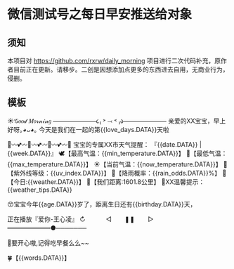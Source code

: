 # 微信测试号之每日早安推送给对象

## 须知
 本项目对 https://github.com/rxrw/daily_morning 项目进行二次代码补充，原作者目前正在更新。请移步。二创是因想添加点更多的东西进去自用，无商业行为，侵删。

## 模板
☀𝒢𝑜𝑜𝒹 𝑀𝑜𝓇𝓃𝒾𝓃𝑔
———————૮₍ ˃ ⤙ ˂ ₎ა———————
亲爱的XX宝宝，早上好呀｡◕ᴗ◕｡
今天是我们在一起的第{{love_days.DATA}}天啦

💭〰️️💕〰️💭〰️️💕〰️💭〰️💕〰️💭
宝宝的专属XX市天气提醒：
『{{date.DATA}} | {{week.DATA}}』
️🕊️【最高气温：{{min_temperature.DATA}}】
🦢【最低气温：{{max_temperature.DATA}}】
☀️【当前气温：{{now_temperature.DATA}}】
🔭【紫外线等级：{{uv_index.DATA}}】
🐳【降雨概率：{{rain_odds.DATA}}%】
🍭【今日:{{weather.DATA}}】
💞【我们距离:1601.8公里】
🔔XX温馨提示：{{weather_tips.DATA}}

😙宝宝今年{{age.DATA}}岁了，距离生日还有{{birthday.DATA}}天，

正在播放『爱你-王心凌』
↻ ㅤㅤ           ㅤ◁           ㅤㅤ❚❚             ㅤㅤ▷ 
━━━━━━━●───────

🥪要开心嗷,记得吃早餐么么~~

🍀【{{words.DATA}}】